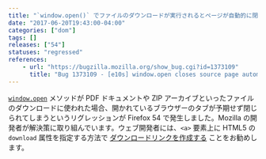 ```yaml
---
title: "`window.open()` でファイルのダウンロードが実行されるとページが自動的に閉じられてしまいます"
date: "2017-06-20T19:43:00-04:00"
categories: ["dom"]
tags: []
releases: ["54"]
statuses: "regressed"
references:
    - url: "https://bugzilla.mozilla.org/show_bug.cgi?id=1373109"
      title: "Bug 1373109 - [e10s] window.open closes source page automatically after"
---
```

[`window.open`](https://developer.mozilla.org/docs/Web/API/Window/open) メソッドが PDF ドキュメントや ZIP アーカイブといったファイルのダウンロードに使われた場合、開かれているブラウザーのタブが予期せず閉じられてしまうというリグレッションが Firefox 54 で発生しました。Mozilla の開発者が解決策に取り組んでいます。ウェブ開発者には、`<a>` 要素上に HTML5 の `download` 属性を指定する方法で [ダウンロードリンクを作成する](https://developer.mozilla.org/docs/Learn/HTML/Introduction_to_HTML/Creating_hyperlinks#Use_the_download_attribute_when_linking_to_a_download) ことをお勧めします。
